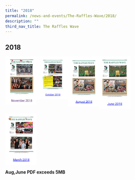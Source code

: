 ```yaml
---
title: "2018"
permalink: /news-and-events/The-Raffles-Wave/2018/
description: ""
third_nav_title: The Raffles Wave
---
```

## 2018

<p><a href="https://staging.d26afbzf7c2hhe.amplifyapp.com/files/Raffles%20Wave_November%202018.pdf">
<img style="width:20%" align=left src="/images/20181.jpg">
</a></p>

<p><a href="https://staging.d26afbzf7c2hhe.amplifyapp.com/files/Raffles%20Wave_October%202018.pdf">
<img style="width:20%" align=left src="/images/20182.jpg">
</a></p>

<p><a href="https://www.rgs.edu.sg/qql/slot/u1290/Raffles%20Wave/2018/Raffles%20Wave_August%202018.pdf">
<img style="width:20%" align=left src="/images/20183.jpg">
</a></p>

<p><a href="https://www.rgs.edu.sg/qql/slot/u1290/Raffles%20Wave/2018/Raffles%20Wave_June%202018.pdf">
<img style="width:20%" align=left src="/images/20184.jpg">
</a></p>
<br clear=left>

<p><a href="https://www.ezhishi.net/CKPSebook2022/">
<img style="width:20%" align=left src="/images/20185.jpg">
</a></p>
<br clear=left>

**Aug,June PDF exceeds 5MB**
